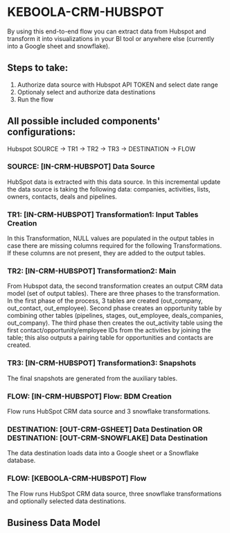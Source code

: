 # KEBOOLA-CRM-HUBSPOT

By using this end-to-end flow you can extract data from Hubspot and transform it into visualizations in your BI tool or anywhere else (currently into a Google sheet and snowflake).

## Steps to take:
1. Authorize data source with Hubspot API TOKEN and select date range
2. Optionaly select and authorize data destinations
3. Run the flow

## All possible included components' configurations:

Hubspot SOURCE -> TR1 -> TR2 -> TR3 -> DESTINATION -> FLOW


### SOURCE: [IN-CRM-HUBSPOT] Data Source

HubSpot data is extracted with this data source. In this incremental update the data source is taking the following data: companies, activities, lists, owners, contacts, deals and pipelines.

### TR1: [IN-CRM-HUBSPOT] Transformation1: Input Tables Creation

In this Transformation, NULL values are populated in the output tables in case there are missing columns required for the following Transformations. If these columns are not present, they are added to the output tables.

### TR2: [IN-CRM-HUBSPOT] Transformation2: Main

From Hubspot data, the second transformation creates an output CRM data model (set of output tables). There are three phases to the transformation. In the first phase of the process, 3 tables are created (out_company, out_contact, out_employee). Second phase creates an opportunity table by combining other tables (pipelines, stages, out_employee, deals_companies, out_company). The third phase then creates the out_activity table using the first contact/opportunity/employee IDs from the activities by joining the table; this also outputs a pairing table for opportunities and contacts are created.

### TR3: [IN-CRM-HUBSPOT] Transformation3: Snapshots

The final snapshots are generated from the auxiliary tables.

### FLOW: [IN-CRM-HUBSPOT] Flow: BDM Creation

Flow runs HubSpot CRM data source and 3 snowflake transformations.

### DESTINATION: [OUT-CRM-GSHEET] Data Destination OR DESTINATION: [OUT-CRM-SNOWFLAKE] Data Destination

The data destination loads data into a Google sheet or a Snowflake database.

### FLOW: [KEBOOLA-CRM-HUBSPOT] Flow

The Flow runs HubSpot CRM data source, three snowflake transformations and optionally selected data destinations.


## Business Data Model



